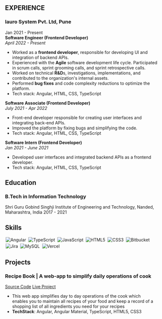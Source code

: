 ## EXPERIENCE
### Iauro System Pvt. Ltd, Pune                           
Jan 2021 - Present  
**Software Engineer (Frontend Developer)**  
*April 2022 - Present*  
- Worked as a **frontend developer**, responsible for developing UI and integration of backend APIs.
- Experienced with the **Agile** software development life cycle. Participated in scrum calls, sprint grooming calls, and sprint retrospective calls.
- Worked on technical **R&D**s, investigations, implementations, and contributed to the organization's internal assets.
- Performed **bug fixes** and code complexity reductions to optimize the platform.
- Tech stack: Angular, HTML, CSS, TypeScript

**Software Associate (Frontend Developer)**  
*July 2021 - Apr 2022*  
- Front-end developer responsible for creating user interfaces and integrating back-end APIs.
- Improved the platform by fixing bugs and simplifying the code.
- Tech stack: Angular, HTML, CSS, TypeScript

**Software Intern (Frontend Developer)**  
*Jan 2021 - June 2021*  
- Developed user interfaces and integrated backend APIs as a frontend developer.
- Tech stack: Angular, HTML, CSS, TypeScript


## Education

### B.Tech in Information Technology
Shri Guru Gobind Singhji Institute of Engineering and Technology, Nanded, Maharashtra, India
2017 - 2021

## Skills

<img alt="Angular" src="https://img.shields.io/badge/Angular-DD0031?style=for-the-badge&logo=angular&logoColor=white" style="margin:2px;"/>
<img alt="TypeScript" src="https://img.shields.io/badge/TypeScript-007ACC?style=for-the-badge&logo=typescript&logoColor=white" style="margin:2px;"/>
<img alt="JavaScript" src="https://img.shields.io/badge/JavaScript-323330?style=for-the-badge&logo=javascript&logoColor=F7DF1E" style="margin:2px;"/>
<img alt="HTML5" src="https://img.shields.io/badge/HTML5-E34F26?style=for-the-badge&logo=html5&logoColor=white" style="margin:2px;"/>
<img alt="CSS3" src="https://img.shields.io/badge/CSS3-1572B6?style=for-the-badge&logo=css3&logoColor=white" style="margin:2px;"/>
<img alt="Bitbucket" src="https://img.shields.io/badge/Bitbucket-0747a6?style=for-the-badge&logo=bitbucket&logoColor=white" style="margin:2px;"/>
<img alt="Jira" src="https://img.shields.io/badge/Jira-0052CC?style=for-the-badge&logo=Jira&logoColor=white" style="margin:2px;"/>
<img alt="MySQL" src="https://img.shields.io/badge/MySQL-00000F?style=for-the-badge&logo=mysql&logoColor=white" style="margin:2px;"/>
<img alt="Vercel" src ="https://img.shields.io/badge/Vercel-000000?style=for-the-badge&logo=vercel&logoColor=white" style="margin:2px;"/>

## Projects

### Recipe Book |  A web-app to simplify daily operations of cook
[Source Code](https://github.com/thepavanchavan/recipe-book) [Live Project](https://recipe-book-pavanchavan2060-gmailcom.vercel.app/recipes)

- This web app simplifies day to day operations of the cook which enables you to maintain all recipes of your food and keep a record of a shopping list of all ingredients you need for your recipes
- **TechStack**: Angular, Angular Material, TypeScript, HTML5, CSS3
